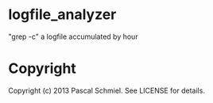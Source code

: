 logfile_analyzer
================

"grep -c" a logfile accumulated by hour

Copyright
=========

Copyright (c) 2013 Pascal Schmiel. See LICENSE for details.

